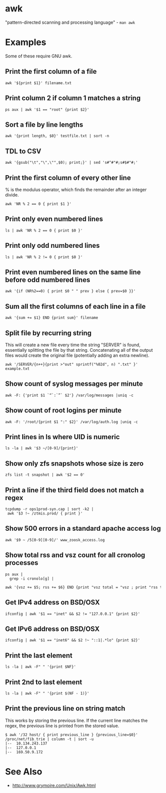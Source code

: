 # awk

"pattern-directed scanning and processing language" - `man awk`

# Examples

Some of these require GNU awk.

## Print the first column of a file

```
awk '${print $1}' filename.txt
```

## Print column 2 if column 1 matches a string

```
ps aux | awk '$1 == "root" {print $2}'
```

## Sort a file by line lengths

```
awk '{print length, $0}' testfile.txt | sort -n
```

## TDL to CSV

```
awk '{gsub("\t","\",\"",$0); print;}' | sed 's#^#"#;s#$#"#;'
```

## Print the first column of every other line

% is the modulus operator, which finds the remainder after an integer
divide.

```
awk 'NR % 2 == 0 { print $1 }'
```

## Print only even numbered lines

```
ls | awk 'NR % 2 == 0 { print $0 }'
```

## Print only odd numbered lines

```
ls | awk 'NR % 2 != 0 { print $0 }'
```

## Print even numbered lines on the same line before odd numbered lines

```
awk '{if (NR%2==0) { print $0 " " prev } else { prev=$0 }}'
```

## Sum all the first columns of each line in a file

```
awk '{sum += $1} END {print sum}' filename
```

## Split file by recurring string

This will create a new file every time the string "SERVER" is found, essentially splitting the file by that string. Concatenating all of the output files would create the original file (potentially adding an extra newline).

```
awk '/SERVER/{n++}{print >"out" sprintf("%02d", n) ".txt" }' example.txt
```

## Show count of syslog messages per minute

```
awk -F: {'print $1 `“`:`”` $2'} /var/log/messages |uniq -c
```

## Show count of root logins per minute

```
awk -F: '/root/{print $1 ":" $2}' /var/log/auth.log |uniq -c
```

## Print lines in ls where UID is numeric

```
ls -la | awk '$3 ~/[0-9]/{print}'
```

## Show only zfs snapshots whose size is zero

```
zfs list -t snapshot | awk '$2 == 0'
```

## Print a line if the third field does not match a regex

```
tcpdump -r ops1prod-syn.cap | sort -k2 | awk '$3 !~ /ztmis.prod/ { print }'
```

## Show 500 errors in a standard apache access log

```
awk '$9 ~ /5[0-9][0-9]/' www_zoosk_access.log
```

## Show total rss and vsz count for all cronolog processes

```
ps aux |
  grep -i cronolo[g] |
  awk '{vsz += $5; rss += $6} END {print "vsz total = "vsz ; print "rss total = "rss}'
```

## Get IPv4 address on BSD/OSX

```
ifconfig | awk '$1 == "inet" && $2 != "127.0.0.1" {print $2}'
```

## Get IPv6 address on BSD/OSX

```
ifconfig | awk '$1 == "inet6" && $2 !~ "::1|.*lo" {print $2}'
```

## Print the last element

```
ls -la | awk -F" " '{print $NF}'
```

## Print 2nd to last element

```
ls -la | awk -F" " '{print $(NF - 1)}'
```

## Print the previous line on string match

This works by storing the previous line. If the current line matches the regex, the previous line is printed from the stored value.

```
$ awk '/32 host/ { print previous_line } {previous_line=$0}' /proc/net/fib_trie | column -t | sort -u
|--  10.134.243.137
|--  127.0.0.1
|--  169.50.9.172
```

# See Also

- <http://www.grymoire.com/Unix/Awk.html>
